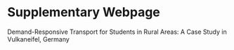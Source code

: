 # Supplementary Webpage
Demand-Responsive Transport for Students in Rural Areas: A Case Study in Vulkaneifel, Germany


